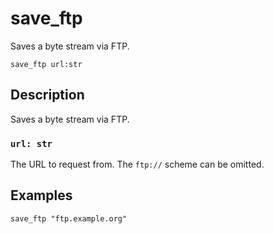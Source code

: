 # save_ftp

Saves a byte stream via FTP.

```tql
save_ftp url:str
```

## Description

Saves a byte stream via FTP.

### `url: str`

The URL to request from. The `ftp://` scheme can be omitted.

## Examples

```tql
save_ftp "ftp.example.org"
```
